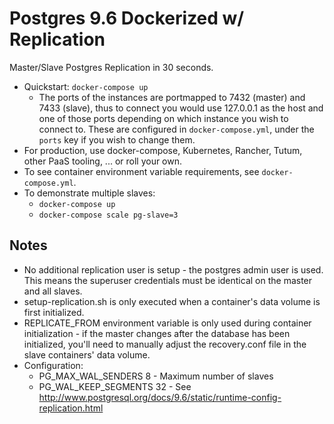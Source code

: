# Postgres 9.6 Dockerized w/ Replication

Master/Slave Postgres Replication in 30 seconds.

  * Quickstart: `docker-compose up`
      * The ports of the instances are portmapped to 7432 (master) and 7433 (slave), thus to connect you would use 127.0.0.1 as the host and one of those ports depending on which instance you wish to connect to. These are configured in `docker-compose.yml`, under the `ports` key if you wish to change them.
  * For production, use docker-compose, Kubernetes, Rancher, Tutum, other PaaS tooling, ... or roll your own.
  * To see container environment variable requirements, see `docker-compose.yml`.
  * To demonstrate multiple slaves:
    * `docker-compose up`
    * `docker-compose scale pg-slave=3`

## Notes

   * No additional replication user is setup - the postgres admin user is used. This means the superuser credentials must be identical on the master and all slaves.
   * setup-replication.sh is only executed when a container's data volume is first initialized.
   * REPLICATE_FROM environment variable is only used during container initialization - if the master changes after the database has been initialized, you'll need to manually adjust the recovery.conf file in the slave containers' data volume.
   * Configuration:
     * PG_MAX_WAL_SENDERS 8 - Maximum number of slaves
     * PG_WAL_KEEP_SEGMENTS 32 - See http://www.postgresql.org/docs/9.6/static/runtime-config-replication.html
